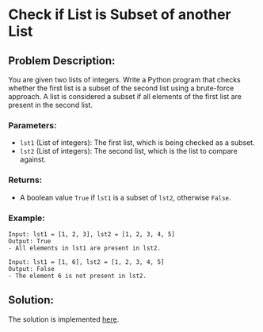 # Check if List is Subset of another List

## Problem Description:

You are given two lists of integers. Write a Python program that checks whether the first list is a subset of the second list using a brute-force approach. A list is considered a subset if all elements of the first list are present in the second list.

### Parameters:

* `lst1` (List of integers): The first list, which is being checked as a subset.
* `lst2` (List of integers): The second list, which is the list to compare against.

### Returns:

* A boolean value `True` if `lst1` is a subset of `lst2`, otherwise `False`.

### Example:

```
Input: lst1 = [1, 2, 3], lst2 = [1, 2, 3, 4, 5]
Output: True
- All elements in lst1 are present in lst2.
```
```
Input: lst1 = [1, 6], lst2 = [1, 2, 3, 4, 5]
Output: False
- The element 6 is not present in lst2.
```

## Solution:

The solution is implemented [here](./code.py).
